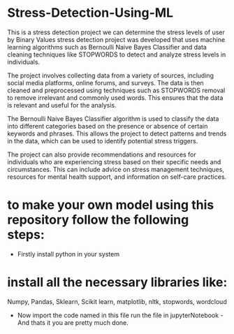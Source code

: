 # Stress-Detection-Using-ML
This is a stress detection project we can determine the stress levels of user by Binary Values
stress detection project was developed that uses machine learning algorithms such as Bernoulli Naive Bayes Classifier and data cleaning techniques like STOPWORDS to detect and analyze stress levels in individuals.

The project involves collecting data from a variety of sources, including social media platforms, online forums, and surveys. The data is then cleaned and preprocessed using techniques such as STOPWORDS removal to remove irrelevant and commonly used words. This ensures that the data is relevant and useful for the analysis.

The Bernoulli Naive Bayes Classifier algorithm is used to classify the data into different categories based on the presence or absence of certain keywords and phrases. This allows the project to detect patterns and trends in the data, which can be used to identify potential stress triggers.

The project can also provide recommendations and resources for individuals who are experiencing stress based on their specific needs and circumstances. This can include advice on stress management techniques, resources for mental health support, and information on self-care practices.

# to make your own model using this repository follow the following steps:
- Firstly install python in your system

# install all the necessary libraries like:
 Numpy,
 Pandas,
 Sklearn,
 Scikit learn,
 matplotlib,
 nltk,
 stopwords,
 wordcloud
- Now import the code named in this file 
 run the file in jupyterNotebook
-And thats it you are pretty much done.
